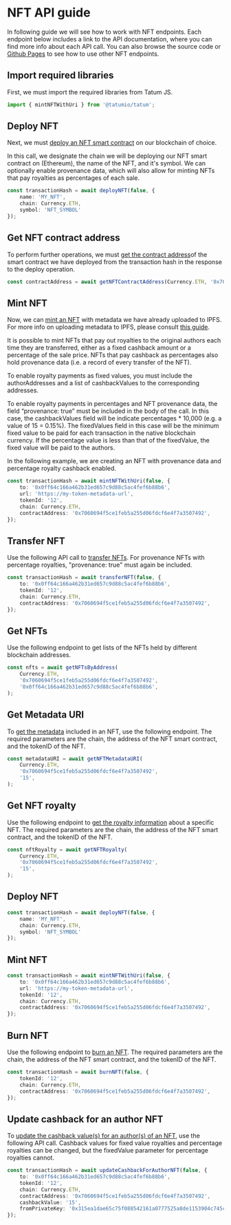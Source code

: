 # NFT API guide

In following guide we will see how to work with NFT endpoints. Each endpoint below includes a link to the API documentation, where you can find more info about each API call. You can also browse the source code or [Github Pages](https://tatumio.github.io/tatum-js/) to see how to use other NFT endpoints.

## Import required libraries

First, we must import the required libraries from Tatum JS. 

```typescript
import { mintNFTWithUri } from '@tatumio/tatum';
```
## Deploy NFT
Next, we must [deploy an NFT smart contract](https://tatum.io/apidoc.php#operation/NftDeployErc721) on our blockchain of choice. 

In this call, we designate the chain we will be deploying our NFT smart contract on (Ethereum), the name of the NFT, and it's symbol. We can optionally enable provenance data, which will also allow for minting NFTs that pay royalties as percentages of each sale. 

```typescript
const transactionHash = await deployNFT(false, {
    name: 'MY_NFT',
    chain: Currency.ETH,
    symbol: 'NFT_SYMBOL'
});
```
## Get NFT contract address
To perform further operations, we must [get the contract address](https://tatum.io/apidoc.php#operation/SCGetContractAddress)of the smart contract we have deployed from the transaction hash in the response to the deploy operation.

```typescript
const contractAddress = await getNFTContractAddress(Currency.ETH, '0x7060694f5ce1feb5a255d06fdcf6e4f7a3507492');
```
## Mint NFT
Now, we can [mint an NFT](https://tatum.io/apidoc.php#operation/NftMintErc721) with metadata we have already uploaded to IPFS. For more info on uploading metadata to IPFS, please consult [this guide](https://docs.tatum.io/guides/blockchain/how-to-store-metadata-to-ipfs-and-include-it-in-an-nft).

It is possible to mint NFTs that pay out royalties to the original authors each time they are transferred, either as a fixed cashback amount or a percentage of the sale price. NFTs that pay cashback as percentages also hold provenance data (i.e. a record of every transfer of the NFT).

To enable royalty payments as fixed values, you must include the authorAddresses and a list of cashbackValues to the corresponding addresses.

To enable royalty payments in percentages and NFT provenance data, the field “provenance: true” must be included in the body of the call. In this case, the cashbackValues field will be indicate percentages * 10,000 (e.g. a value of 15 = 0.15%). The fixedValues field in this case will be the minimum fixed value to be paid for each transaction in the native blockchain currency. If the percentage value is less than that of the fixedValue, the fixed value will be paid to the authors.

In the following example, we are creating an NFT with provenance data and percentage royalty cashback enabled.

```typescript
const transactionHash = await mintNFTWithUri(false, {
    to: '0x0ff64c166a462b31ed657c9d88c5ac4fef6b88b6',
    url: 'https://my-token-metadata-url',
    tokenId: '12',
    chain: Currency.ETH,
    contractAddress: '0x7060694f5ce1feb5a255d06fdcf6e4f7a3507492',
});
```
## Transfer NFT
Use the following API call to [transfer NFTs](https://tatum.io/apidoc.php#operation/NftTransferErc721). For provenance NFTs with percentage royalties, "provenance: true" must again be included.

```typescript
const transactionHash = await transferNFT(false, {
    to: '0x0ff64c166a462b31ed657c9d88c5ac4fef6b88b6',
    tokenId: '12',
    chain: Currency.ETH,
    contractAddress: '0x7060694f5ce1feb5a255d06fdcf6e4f7a3507492',
});
```
## Get NFTs
Use the following endpoint to get lists of the NFTs held by different blockchain addresses.

```typescript
const nfts = await getNFTsByAddress(
    Currency.ETH,
    '0x7060694f5ce1feb5a255d06fdcf6e4f7a3507492',
    '0x0ff64c166a462b31ed657c9d88c5ac4fef6b88b6',
);
```

## Get Metadata URI
To [get the metadata](https://tatum.io/apidoc.php#operation/NftGetMetadataErc721) included in an NFT, use the following endpoint. The required parameters are the chain, the address of the NFT smart contract, and the tokenID of the NFT.

```typescript
const metadataURI = await getNFTMetadataURI(
    Currency.ETH,
    '0x7060694f5ce1feb5a255d06fdcf6e4f7a3507492',
    '15',
);
```

## Get NFT royalty
Use the following endpoint to [get the royalty information](https://tatum.io/apidoc.php#operation/NftGetRoyaltyErc721) about a specific NFT. The required parameters are the chain, the address of the NFT smart contract, and the tokenID of the NFT.

```typescript
const nftRoyalty = await getNFTRoyalty(
    Currency.ETH,
    '0x7060694f5ce1feb5a255d06fdcf6e4f7a3507492',
    '15',
);
```

## Deploy NFT
```typescript
const transactionHash = await deployNFT(false, {
    name: 'MY_NFT',
    chain: Currency.ETH,
    symbol: 'NFT_SYMBOL'
});
```

## Mint NFT
```typescript
const transactionHash = await mintNFTWithUri(false, {
    to: '0x0ff64c166a462b31ed657c9d88c5ac4fef6b88b6',
    url: 'https://my-token-metadata-url',
    tokenId: '12',
    chain: Currency.ETH,
    contractAddress: '0x7060694f5ce1feb5a255d06fdcf6e4f7a3507492',
});
```

## Burn NFT
Use the following endpoint to [burn an NFT](https://tatum.io/apidoc.php#operation/NftBurnErc721). The required parameters are the chain, the address of the NFT smart contract, and the tokenID of the NFT.

```typescript
const transactionHash = await burnNFT(false, {
    tokenId: '12',
    chain: Currency.ETH,
    contractAddress: '0x7060694f5ce1feb5a255d06fdcf6e4f7a3507492',
});
```

## Update cashback for an author NFT
To [update the cashback value(s) for an author(s) of an NFT](https://tatum.io/apidoc.php#operation/NftGetRoyaltyErc721), use the following API call. Cashback values for fixed value royalties and percentage royalties can be changed, but the fixedValue parameter for percentage royalties cannot.

```typescript
const transactionHash = await updateCashbackForAuthorNFT(false, {
    to: '0x0ff64c166a462b31ed657c9d88c5ac4fef6b88b6',
    tokenId: '12',
    chain: Currency.ETH,
    contractAddress: '0x7060694f5ce1feb5a255d06fdcf6e4f7a3507492',
    cashbackValue: '15',
    fromPrivateKey: '0x315ea1dae65c75f088542161a0777525a8de1153904c745cb8131a9e0c632204'
});
```
